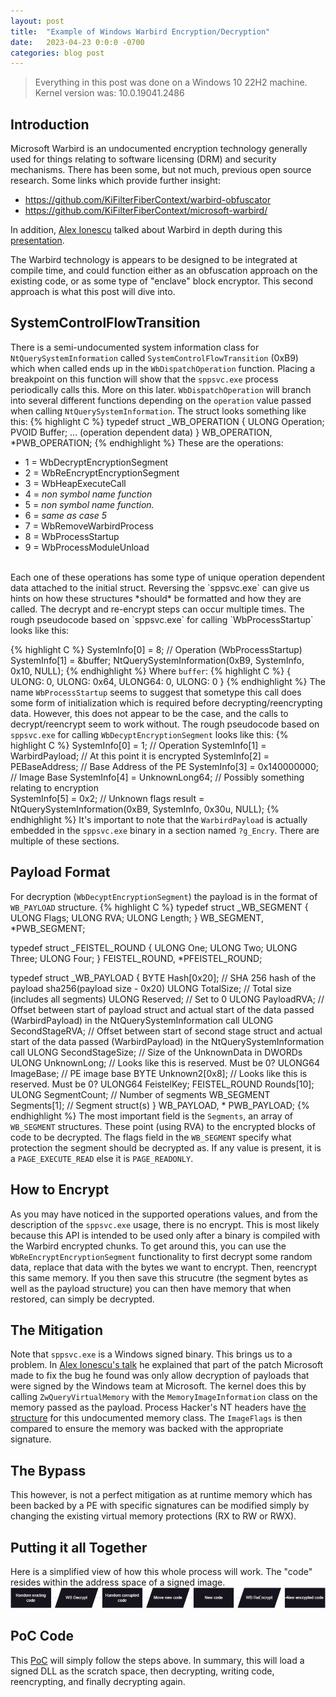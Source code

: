 ```yaml
---
layout: post
title:  "Example of Windows Warbird Encryption/Decryption"
date:   2023-04-23 0:0:0 -0700
categories: blog post
---
```


> Everything in this post was done on a Windows 10 22H2 machine. Kernel version was: 10.0.19041.2486<br>

## Introduction
Microsoft Warbird is an undocumented encryption technology generally used for things relating to software licensing (DRM) and security mechanisms. There has been some, but not much, previous open source research. Some links which provide further insight:
* https://github.com/KiFilterFiberContext/warbird-obfuscator
* https://github.com/KiFilterFiberContext/microsoft-warbird/

In addition, [Alex Ionescu](https://twitter.com/aionescu) talked about Warbird in depth during this [presentation](https://www.youtube.com/watch?v=gu_i6LYuePg).

The Warbird technology is appears to be designed to be integrated at compile time, and could function either as an obfuscation approach on the existing code, or as some type of "enclave" block encryptor. This second approach is what this post will dive into.

## SystemControlFlowTransition

There is a semi-undocumented system information class for `NtQuerySystemInformation` called `SystemControlFlowTransition` (0xB9) which when called ends up in the `WbDispatchOperation` function. Placing a breakpoint on this function will show that the `sppsvc.exe` process periodically calls this. More on this later. `WbDispatchOperation` will branch into several different functions depending on the `operation` value passed when calling `NtQuerySystemInformation`. The struct looks something like this: 
{% highlight C %}
typedef struct _WB_OPERATION
{
	ULONG Operation;
	PVOID Buffer;
    ... (operation dependent data)
} WB_OPERATION, *PWB_OPERATION;
{% endhighlight %}
These are the operations: 
* 1 = WbDecryptEncryptionSegment
* 2 = WbReEncryptEncryptionSegment
* 3 = WbHeapExecuteCall
* 4 = *non symbol name function*
* 5 = *non symbol name function.*
* 6 = *same as case 5*
* 7 = WbRemoveWarbirdProcess
* 8 = WbProcessStartup
* 9 = WbProcessModuleUnload
<br>
Each one of these operations has some type of unique operation dependent data attached to the initial struct. 
Reversing the `sppsvc.exe` can give us hints on how these structures *should* be formatted and how they are called.
The decrypt and re-encrypt steps can occur multiple times. The rough pseudocode based on `sppsvc.exe` for calling `WbProcessStartup` looks like this: <br>

{% highlight C %}
SystemInfo[0] = 8;                      // Operation (WbProcessStartup)
SystemInfo[1] = &buffer;
NtQuerySystemInformation(0xB9, SystemInfo, 0x10, NULL);
{% endhighlight %}
Where `buffer`: 
{% highlight C %}
{
    ULONG: 0,
    ULONG: 0x64,
    ULONG64: 0,
    ULONG: 0
}
{% endhighlight %}
The name `WbProcessStartup` seems to suggest that sometype this call does some form of initialization which is required before decrypting/reencrypting data. However, this does not appear to be the case, and the calls to decrypt/reencrypt seem to work without.
The rough pseudocode based on `sppsvc.exe` for calling `WbDecyptEncryptionSegment` looks like this:
{% highlight C %}
SystemInfo[0] = 1;                      // Operation
SystemInfo[1] = WarbirdPayload;         // At this point it is encrypted
SystemInfo[2] = PEBaseAddress;          // Base Address of the PE
SystemInfo[3] = 0x140000000;            // Image Base
SystemInfo[4] = UnknownLong64;          // Possibly something relating to encryption        
SystemInfo[5] = 0x2;                    // Unknown flags
result = NtQuerySystemInformation(0xB9, SystemInfo, 0x30u, NULL);
{% endhighlight %}
It's important to note that the `WarbirdPayload` is actually embedded in the `sppsvc.exe` binary in a section named `?g_Encry`. There are multiple of these sections. 
## Payload Format
For decryption (`WbDecyptEncryptionSegment`) the payload is in the format of `WB_PAYLOAD` structure.
{% highlight C %}
typedef struct _WB_SEGMENT 
{
	ULONG Flags;
	ULONG RVA;
	ULONG Length;
} WB_SEGMENT, *PWB_SEGMENT;

typedef struct _FEISTEL_ROUND
{
	ULONG One;
	ULONG Two;
	ULONG Three;
	ULONG Four;
} FEISTEL_ROUND, *PFEISTEL_ROUND;

typedef struct _WB_PAYLOAD {
	BYTE Hash[0x20];        // SHA 256 hash of the payload sha256(payload size - 0x20)
	ULONG TotalSize;		// Total size (includes all segments)
	ULONG Reserved;			// Set to 0
	ULONG PayloadRVA;		// Offset between start of payload struct and actual start of the data passed (WarbirdPayload) in the NtQuerySystemInformation call
	ULONG SecondStageRVA;	// Offset between start of second stage struct and actual start of the data passed (WarbirdPayload) in the NtQuerySystemInformation call
	ULONG SecondStageSize;	// Size of the UnknownData in DWORDs
	ULONG UnknownLong;		// Looks like this is reserved. Must be 0?
	ULONG64 ImageBase;		// PE image base
	BYTE Unknown2[0x8];		// Looks like this is reserved. Must be 0?
	ULONG64 FeistelKey;
	FEISTEL_ROUND Rounds[10];
	ULONG SegmentCount;		// Number of segments
	WB_SEGMENT Segments[1]; // Segment struct(s)
} WB_PAYLOAD, * PWB_PAYLOAD;
{% endhighlight %}
The most important field is the `Segments`, an array of `WB_SEGMENT` structures. These point (using RVA) to the encrypted blocks of code to be decrypted. The flags field in the `WB_SEGMENT` specify what protection the segment should be decrypted as. If any value is present, it is a `PAGE_EXECUTE_READ` else it is `PAGE_READONLY`.
## How to Encrypt
As you may have noticed in the supported operations values, and from the description of the `sppsvc.exe` usage, there is no encrypt. This is most likely because this API is intended to be used only after a binary is compiled with the Warbird encrypted chunks. To get around this, you can use the `WbReEncryptEncryptionSegment` functionality to first decrypt some random data, replace that data with the bytes we want to encrypt. Then, reencrypt this same memory. If you then save this strucutre (the segment bytes as well as the payload structure) you can then have memory that when restored, can simply be decrypted.
## The Mitigation
Note that `sppsvc.exe` is a Windows signed binary. This brings us to a problem. In [Alex Ionescu's talk](https://twitter.com/aionescu) he explained that part of the patch Microsoft made to fix the bug he found was only allow decryption of payloads that were signed by the Windows team at Microsoft. The kernel does this by calling `ZwQueryVirtualMemory` with the `MemoryImageInformation` class on the memory passed as the payload. Process Hacker's NT headers have [the structure](https://github.com/processhacker/phnt/blob/7c1adb8a7391939dfd684f27a37e31f18d303944/ntmmapi.h#L244) for this undocumented memory class. The `ImageFlags` is then compared to ensure the memory was backed with the appropriate signature.
## The Bypass
This however, is not a perfect mitigation as at runtime memory which has been backed by a PE with specific signatures can be modified simply by changing the existing virtual memory protections (RX to RW or RWX).
## Putting it all Together
Here is a simplified view of how this whole process will work. The "code" resides within the address space of a signed image.
![WB Diagram](/assets/img/P9-Image1.png)
## PoC Code
This [PoC](https://github.com/DownWithUp/) will simply follow the steps above. In summary, this will load a signed DLL as the scratch space, then decrypting, writing code, reencrypting, and finally decrypting again.  